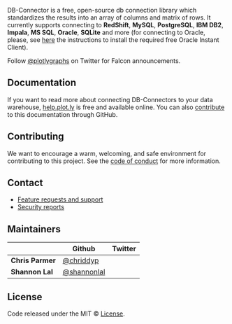
DB-Connector is a free, open-source db connection library which standardizes the results into 
an array of columns and matrix of rows. It currently supports connecting to **RedShift**, **MySQL**, **PostgreSQL**, **IBM DB2**, **Impala**, **MS SQL**, **Oracle**, **SQLite** and more (for connecting to Oracle, please, see [here](https://github.com/plotly/falcon-sql-client/blob/master/ORACLE.md) the instructions to install the required free Oracle Instant Client).

Follow [@plotlygraphs](https://twitter.com/plotlygraphs) on Twitter for Falcon announcements.




## Documentation

If you want to read more about connecting DB-Connectors to your data warehouse, [help.plot.ly](https://help.plot.ly/database-connectors/) is free and available online. You can also [contribute](https://github.com/plotly/plotly.github.io/tree/master/_posts/connectors) to this documentation through GitHub.

## Contributing

We want to encourage a warm, welcoming, and safe environment for contributing to this project. See the [code of conduct](CODE_OF_CONDUCT.md) for more information.

## Contact

- [Feature requests and support](https://plot.ly/products/consulting-and-oem/)
- [Security reports](https://help.plot.ly/security/)

## Maintainers

|   | Github | Twitter |
|---|--------|---------|
|**Chris Parmer**| [@chriddyp](https://github.com/chriddyp) | |
|**Shannon Lal**| [@shannonlal](https://github.com/shannonlal) | |

## License

Code released under the MIT © [License](https://github.com/plotly/falcon-sql-client/blob/master/LICENSE).